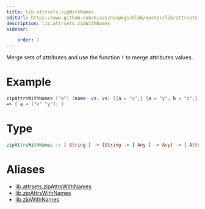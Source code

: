 ```yaml
---
title: lib.attrsets.zipWithNames
editUrl: https://www.github.com/nixos/nixpkgs/blob/master/lib/attrsets.nix#L879C5
description: lib.attrsets.zipWithNames
sidebar:

    order: 7
---
```


Merge sets of attributes and use the function `f` to merge attributes
values.

# Example

```nix
zipAttrsWithNames ["a"] (name: vs: vs) [{a = "x";} {a = "y"; b = "z";}]
=> { a = ["x" "y"]; }
```

# Type

```haskell
zipAttrsWithNames :: [ String ] -> (String -> [ Any ] -> Any) -> [ AttrSet ] -> AttrSet
```


# Aliases

- [lib.attrsets.zipAttrsWithNames](/reference/libattrsets.zipAttrsWithNames)
- [lib.zipAttrsWithNames](/reference/libzipAttrsWithNames)
- [lib.zipWithNames](/reference/libzipWithNames)


